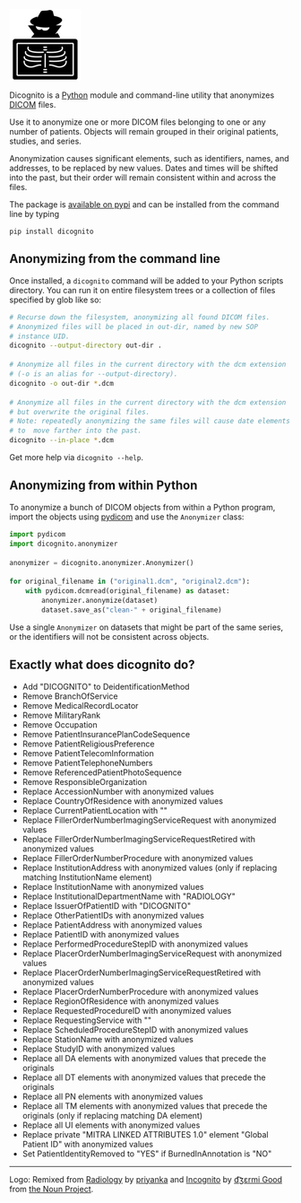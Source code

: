 ![Dicognito logo](https://github.com/blairconrad/dicognito/raw/main/assets/dicognito_128.png "Dicognito logo")

Dicognito is a [Python](https://www.python.org/) module and command-line utility that anonymizes
[DICOM](https://www.dicomstandard.org/) files.

Use it to anonymize one or more DICOM files belonging to one or any number of patients. Objects will remain grouped
in their original patients, studies, and series.

Anonymization causes significant elements, such as identifiers, names, and
addresses, to be replaced by new values. Dates and times will be shifted into the
past, but their order will remain consistent within and across the files.

The package is [available on pypi](https://pypi.org/project/dicognito/) and can be installed from the command line by typing

```
pip install dicognito
```

## Anonymizing from the command line

Once installed, a `dicognito` command will be added to your Python scripts directory.
You can run it on entire filesystem trees or a collection of files specified by glob like so:

```bash
# Recurse down the filesystem, anonymizing all found DICOM files.
# Anonymized files will be placed in out-dir, named by new SOP
# instance UID.
dicognito --output-directory out-dir .

# Anonymize all files in the current directory with the dcm extension
# (-o is an alias for --output-directory).
dicognito -o out-dir *.dcm

# Anonymize all files in the current directory with the dcm extension
# but overwrite the original files.
# Note: repeatedly anonymizing the same files will cause date elements
# to  move farther into the past.
dicognito --in-place *.dcm
```
Get more help via `dicognito --help`.

## Anonymizing from within Python

To anonymize a bunch of DICOM objects from within a Python program, import the objects using
[pydicom](https://pydicom.github.io/) and use the `Anonymizer` class:

```python
import pydicom
import dicognito.anonymizer

anonymizer = dicognito.anonymizer.Anonymizer()

for original_filename in ("original1.dcm", "original2.dcm"):
    with pydicom.dcmread(original_filename) as dataset:
        anonymizer.anonymize(dataset)
        dataset.save_as("clean-" + original_filename)
```

Use a single `Anonymizer` on datasets that might be part of the same series, or the identifiers will not be
consistent across objects.

## Exactly what does dicognito do?
* Add "DICOGNITO" to DeidentificationMethod
* Remove BranchOfService
* Remove MedicalRecordLocator
* Remove MilitaryRank
* Remove Occupation
* Remove PatientInsurancePlanCodeSequence
* Remove PatientReligiousPreference
* Remove PatientTelecomInformation
* Remove PatientTelephoneNumbers
* Remove ReferencedPatientPhotoSequence
* Remove ResponsibleOrganization
* Replace AccessionNumber with anonymized values
* Replace CountryOfResidence with anonymized values
* Replace CurrentPatientLocation with ""
* Replace FillerOrderNumberImagingServiceRequest with anonymized values
* Replace FillerOrderNumberImagingServiceRequestRetired with anonymized values
* Replace FillerOrderNumberProcedure with anonymized values
* Replace InstitutionAddress with anonymized values (only if replacing matching InstitutionName element)
* Replace InstitutionName with anonymized values
* Replace InstitutionalDepartmentName with "RADIOLOGY"
* Replace IssuerOfPatientID with "DICOGNITO"
* Replace OtherPatientIDs with anonymized values
* Replace PatientAddress with anonymized values
* Replace PatientID with anonymized values
* Replace PerformedProcedureStepID with anonymized values
* Replace PlacerOrderNumberImagingServiceRequest with anonymized values
* Replace PlacerOrderNumberImagingServiceRequestRetired with anonymized values
* Replace PlacerOrderNumberProcedure with anonymized values
* Replace RegionOfResidence with anonymized values
* Replace RequestedProcedureID with anonymized values
* Replace RequestingService with ""
* Replace ScheduledProcedureStepID with anonymized values
* Replace StationName with anonymized values
* Replace StudyID with anonymized values
* Replace all DA elements with anonymized values that precede the originals
* Replace all DT elements with anonymized values that precede the originals
* Replace all PN elements with anonymized values
* Replace all TM elements with anonymized values that precede the originals (only if replacing matching DA element)
* Replace all UI elements with anonymized values
* Replace private "MITRA LINKED ATTRIBUTES 1.0" element "Global Patient ID" with anonymized values
* Set PatientIdentityRemoved to "YES" if BurnedInAnnotation is "NO"
----
Logo: Remixed from [Radiology](https://thenounproject.com/search/?q=x-ray&i=1777366)
by [priyanka](https://thenounproject.com/creativepriyanka/) and [Incognito](https://thenounproject.com/search/?q=incognito&i=7572) by [d͡ʒɛrmi Good](https://thenounproject.com/geremygood/) from [the Noun Project](https://thenounproject.com/).
